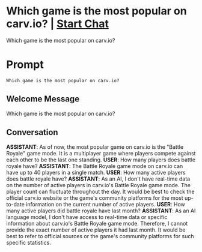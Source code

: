 

# Which game is the most popular on carv.io? | [Start Chat](https://gptcall.net/chat.html?data=%7B%22contact%22%3A%7B%22id%22%3A%22zY_ipbQAaCDeqz9C1zmRF%22%2C%22flow%22%3Atrue%7D%7D)
Which game is the most popular on carv.io?

# Prompt

```
Which game is the most popular on carv.io?
```

## Welcome Message
Which game is the most popular on carv.io?

## Conversation

**ASSISTANT**: As of now, the most popular game on carv.io is the "Battle Royale" game mode. It is a multiplayer game where players compete against each other to be the last one standing.
**USER**: How many players does battle royale have?
**ASSISTANT**: The Battle Royale game mode on carv.io can have up to 40 players in a single match.
**USER**: How many active players does battle royale have?
**ASSISTANT**: As an AI, I don't have real-time data on the number of active players in carv.io's Battle Royale game mode. The player count can fluctuate throughout the day. It would be best to check the official carv.io website or the game's community platforms for the most up-to-date information on the current number of active players.
**USER**: How many active players did battle royale have last month?
**ASSISTANT**: As an AI language model, I don't have access to real-time data or specific information about carv.io's Battle Royale game mode. Therefore, I cannot provide the exact number of active players it had last month. It would be best to refer to official sources or the game's community platforms for such specific statistics.

